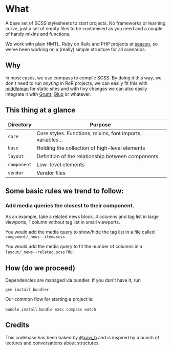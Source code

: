 # What

A base set of SCSS stylesheets to start projects. No frameworks or learning curve, just a set of empty files to be customised as you need and a couple of handy mixins and functions.

We work with plain HMTL, Ruby on Rails and PHP projects at [season](http://www.season.es), so we've been working on a (really) simple structure for all scenarios.

## Why

In most cases, we use compass to compile SCSS. By doing it this way, we don't need to run _anyting_ in RoR projects, we can easily fit this with [middleman](https://middlemanapp.com/) for static sites and with tiny changes we can also easily integrate it with [Grunt](http://gruntjs.com/), [Glup](http://gulpjs.com/) or whatever.


## This thing at a glance

Directory         | Purpose
----------------- | ----------------------------------------------------------------------
`core`            | Core styles. Functions, mixins, font imports, variables...
`base`            | Holding the collection of high-level elements
`layout`          | Definition of the relationship between components
`component`       | Low-level elements
`vendor`          | Vendor files

## Some basic rules we trend to follow:

### Add media queries the closest to their component.

As an example, take a related news block. 4 columns and tag list in large viewports, 1 column without tag list in small viewports.

You would add the media query to show/hide the tag list in a file called ``component/_news--item.scss``

You would add the media query to fit the number of columns in a ``layout/_news--related.scss`` file.


## How (do we proceed)

Dependencies are managed via bundler. If you don't have it, run 

``gem install bundler``

Our common flow for starting a project is:

``bundle install``
``bundle exec compass watch``

## Credits

This codebase has been baked by [@xavi_b](https://github.com/xavib/) and is inspired by a bunch of lectures and conversations about structures.
